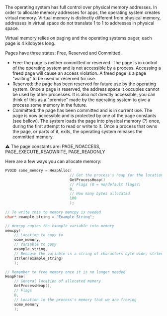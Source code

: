 The operating system has full control over physical memory addresses. In order to allocate memory addresses for apps, the operating system creates virtual memory. Virtual memory is distinctly different from physical memory, addresses in virtual space do not translate 1 to 1 to addresses in physical space. 

Virtual memory relies on paging and the operating systems pager, each page is 4 kilobytes long. 

Pages have three states: Free, Reserved and Committed. 
- Free: the page is neither committed or reserved. The page is in control of the operating system and is not accessible by a process. Accessing a freed page will cause an access violation. A freed page is a page "waiting" to be used or reserved for use. 
- Reserved: the page has been reserved for future use by the operating system. Once a page is reserved, the address space it occupies cannot be used by other processes. It is also not directly accessible, you can think of this as a "promise" made by the operating system to give a process some memory in the future.
- Committed: the page has been committed and is in current use. The page is now accessible and is protected by one of the page constants (see bellow). The system loads the page into physical memory (?) once, during the first attempt to read or write to it. Once a process that owns the page, or parts of it, exits, the operating system releases the committed memory. 

⚠ The page constants are: PAGE_NOACCESS, PAGE_EXECUTE_READWRITE, PAGE_READONLY

Here are a few ways you can allocate memory:
```c++
PVOID some_memory = HeapAlloc(
							 // Get the process's heap for the location
							 GetProcessHeap()
							 // Flags (0 = no/default flags?) 
							 0,
							 // How many bytes allocated
							 100
							 );
							 
// To write this to memory memcpy is needed
char* example_string = "Example String"; 

// memcpy copies the example variable into memory
memcpy(
	// Location to copy to
	some_memory, 
	// Variable to copy
	example_string, 
	// Becuase the variable is a string of characters byte wide, strlen returns the number of bytes the string is made of. Note that if the string is made up of wide characters some math may be needed to memcpy correctly
	strlen(example_string)
	);

// Remember to free memory once it is no longer needed
HeapFree(
	// General location of allocated memory
	GetProcessHeap(), 
	// Flags
	0, 
	// Location in the process's memory that we are freeing
	some_memory
	);

```

